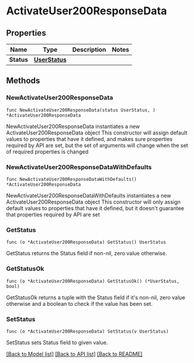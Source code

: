 # ActivateUser200ResponseData

## Properties

Name | Type | Description | Notes
------------ | ------------- | ------------- | -------------
**Status** | [**UserStatus**](UserStatus.md) |  | 

## Methods

### NewActivateUser200ResponseData

`func NewActivateUser200ResponseData(status UserStatus, ) *ActivateUser200ResponseData`

NewActivateUser200ResponseData instantiates a new ActivateUser200ResponseData object
This constructor will assign default values to properties that have it defined,
and makes sure properties required by API are set, but the set of arguments
will change when the set of required properties is changed

### NewActivateUser200ResponseDataWithDefaults

`func NewActivateUser200ResponseDataWithDefaults() *ActivateUser200ResponseData`

NewActivateUser200ResponseDataWithDefaults instantiates a new ActivateUser200ResponseData object
This constructor will only assign default values to properties that have it defined,
but it doesn't guarantee that properties required by API are set

### GetStatus

`func (o *ActivateUser200ResponseData) GetStatus() UserStatus`

GetStatus returns the Status field if non-nil, zero value otherwise.

### GetStatusOk

`func (o *ActivateUser200ResponseData) GetStatusOk() (*UserStatus, bool)`

GetStatusOk returns a tuple with the Status field if it's non-nil, zero value otherwise
and a boolean to check if the value has been set.

### SetStatus

`func (o *ActivateUser200ResponseData) SetStatus(v UserStatus)`

SetStatus sets Status field to given value.



[[Back to Model list]](../README.md#documentation-for-models) [[Back to API list]](../README.md#documentation-for-api-endpoints) [[Back to README]](../README.md)



